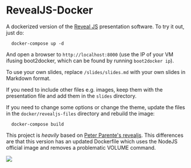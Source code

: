 RevealJS-Docker
===============

A dockerized version of the [Reveal JS](http://lab.hakim.se/reveal-js/#/) presentation software. To try it out, just do:

```
  docker-compose up -d
```

And open a browser to `http://localhost:8000` (use the IP of your VM ifusing boot2docker, which can be found by running
`boot2docker ip`).

To use your own slides, replace `/slides/slides.md` with your own slides in Markdown format.

If you need to include other files e.g. images, keep them with the presentation file and add them in the `slides`
directory.

If you need to change some options or change the theme, update the files in the `docker/revealjs-files` directory and rebuild the image:

```
  docker-compose build
```

This project is *heavily* based on [Peter Parente's revealjs](https://github.com/parente/dockerfiles/tree/master/revealjs). This differences are that this version has an updated Dockerfile which uses the NodeJS official image and removes a problematic VOLUME command.

[![](https://images.microbadger.com/badges/image/amouat/revealjs.svg)](https://microbadger.com/images/amouat/revealjs "Get your own image badge on microbadger.com")
